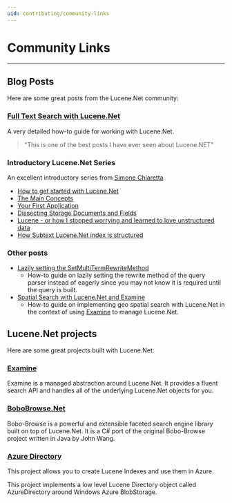```yaml
---
uid: contributing/community-links
---
```

Community Links
===============

---------------

## Blog Posts

Here are some great posts from the Lucene.Net community:

### [Full Text Search with Lucene.Net](https://www.elbisch.ch/2019/05/31/full-text-search-for-database-entities-with-lucene-net/) 

A very detailed how-to guide for working with Lucene.Net. 

> "This is one of the best posts I have ever seen about Lucene.NET"


### Introductory Lucene.Net Series

An excellent introductory series from [Simone Chiaretta](http://codeclimber.net.nz/)

* [How to get started with Lucene.Net](http://codeclimber.net.nz/archive/2009/08/27/how-to-get-started-with-lucene.net.aspx)
* [The Main Concepts](http://codeclimber.net.nz/archive/2009/08/31/lucene.net-the-main-concepts.aspx)
* [Your First Application](http://codeclimber.net.nz/archive/2009/09/02/lucene.net-your-first-application.aspx)
* [Dissecting Storage Documents and Fields](http://codeclimber.net.nz/archive/2009/09/04/dissecting-lucene.net-storage-documents-and-fields.aspx)
* [Lucene - or how I stopped worrying and learned to love unstructured data](http://codeclimber.net.nz/archive/2009/09/08/lucene-or-how-i-stopped-worrying-and-learned-to.aspx)
* [How Subtext Lucene.Net index is structured](http://codeclimber.net.nz/archive/2009/09/10/how-subtext-lucene.net-index-is-structured.aspx)

### Other posts

* [Lazily setting the SetMultiTermRewriteMethod](https://shazwazza.com/post/how-to-set-rewrite-method-on-queries-lazily-in-lucene/)
  * How-to guide on lazily setting the rewrite method of the query parser instead of eagerly since you may not know it is required until the query is built.
* [Spatial Search with Lucene.Net and Examine](https://shazwazza.com/post/spatial-search-with-examine-and-lucene/)
  * How-to guide on implementing geo spatial search with Lucene.Net in the context of using [Examine](https://github.com/shazwazza/examine) to manage Lucene.Net. 

## Lucene.Net projects

Here are some great projects built with Lucene.Net:

### [Examine](https://github.com/shazwazza/examine)

Examine is a managed abstraction around Lucene.Net. It provides a fluent search API and handles all of the underlying Lucene.Net objects for you. 

### [BoboBrowse.Net](https://github.com/NightOwl888/BoboBrowse.Net)

Bobo-Browse is a powerful and extensible faceted search engine library built on top of Lucene.Net. It is a C# port of the original Bobo-Browse project written in Java by John Wang.

### [Azure Directory](https://github.com/azure-contrib/AzureDirectory)

This project allows you to create Lucene Indexes and use them in Azure.

This project implements a low level Lucene Directory object called AzureDirectory around Windows Azure BlobStorage.